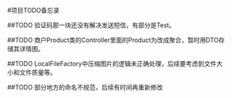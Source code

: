 #项目TODO备忘录

##TODO
    验证码那一块还没有解决发送短信，有部分是Test。

##TODO
    商户Product类的Controller里面的Product为改成聚合，暂时用DTO存储其详情图。

##TODO
    LocalFileFactory中压缩图片的逻辑未正确处理，后续要考虑到文件大小和文件质量等。

##TODO
    部分地方的命名不规范，后续有时间再重新修改
    